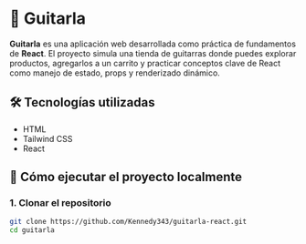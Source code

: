 # 🎸 Guitarla

**Guitarla** es una aplicación web desarrollada como práctica de fundamentos de **React**. El proyecto simula una tienda de guitarras donde puedes explorar productos, agregarlos a un carrito y practicar conceptos clave de React como manejo de estado, props y renderizado dinámico.

## 🛠 Tecnologías utilizadas

- HTML
- Tailwind CSS
- React

## 🚀 Cómo ejecutar el proyecto localmente

### 1. Clonar el repositorio

```bash
git clone https://github.com/Kennedy343/guitarla-react.git
cd guitarla
```
